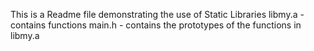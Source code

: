 This is a Readme file demonstrating the use of Static Libraries
libmy.a - contains functions
main.h - contains the prototypes of the functions in libmy.a
